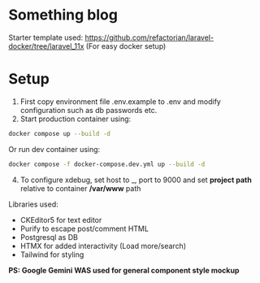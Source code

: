 # Something blog
Starter template used: https://github.com/refactorian/laravel-docker/tree/laravel_11x (For easy docker setup) 


# Setup

1. First copy environment file .env.example to .env and modify configuration such as db passwords etc.
2. Start production container using:
```bash
docker compose up --build -d
```
Or run dev container using:
```bash
docker compose -f docker-compose.dev.yml up --build -d
```
4. To configure xdebug, set host to _, port to 9000 and set **project path** relative to container **/var/www** path

Libraries used:
* CKEditor5 for text editor
* Purify to escape post/comment HTML
* Postgresql as DB
* HTMX for added interactivity (Load more/search)
* Tailwind for styling


**PS: Google Gemini WAS used for general component style mockup**
